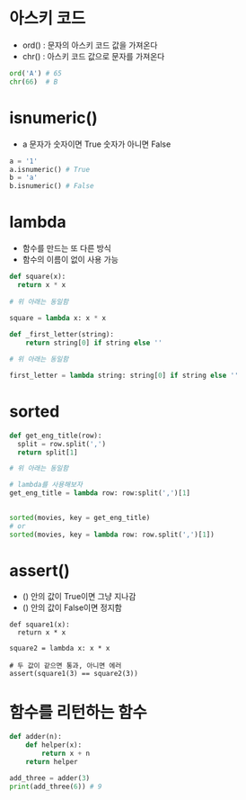 # 아스키 코드

* ord() : 문자의 아스키 코드 값을 가져온다
* chr() : 아스키 코드 값으로 문자를 가져온다

```python
ord('A') # 65
chr(66)  # B
```

# isnumeric()
* a 문자가 숫자이면 True 숫자가 아니면 False

```python
a = '1'
a.isnumeric() # True
b = 'a'
b.isnumeric() # False
```

# lambda 
* 함수를 만드는 또 다른 방식
* 함수의 이름이 없이 사용 가능

```python
def square(x):
  return x * x
  
# 위 아래는 동일함
  
square = lambda x: x * x
```

```python
def _first_letter(string):
    return string[0] if string else ''

# 위 아래는 동일함

first_letter = lambda string: string[0] if string else ''
```

# sorted

```python
def get_eng_title(row):
  split = row.split(',')
  return split[1]

# 위 아래는 동일함

# lambda를 사용해보자
get_eng_title = lambda row: row:split(',')[1]

 
sorted(movies, key = get_eng_title)
# or
sorted(movies, key = lambda row: row.split(',')[1])

```

# assert()

* () 안의 값이 True이면 그냥 지나감
* () 안의 값이 False이면 정지함

```
def square1(x):
  return x * x

square2 = lambda x: x * x

# 두 값이 같으면 통과, 아니면 에러
assert(square1(3) == square2(3))
```

# 함수를 리턴하는 함수

```python
def adder(n):
    def helper(x):
        return x + n
    return helper

add_three = adder(3)
print(add_three(6)) # 9
```
